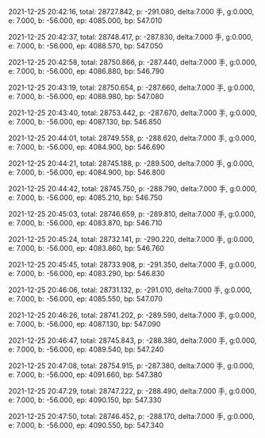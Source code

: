2021-12-25 20:42:16, total: 28727.842, p: -291.080, delta:7.000 手, g:0.000, e: 7.000, b: -56.000, ep: 4085.000, bp: 547.010

2021-12-25 20:42:37, total: 28748.417, p: -287.830, delta:7.000 手, g:0.000, e: 7.000, b: -56.000, ep: 4088.570, bp: 547.050

2021-12-25 20:42:58, total: 28750.866, p: -287.440, delta:7.000 手, g:0.000, e: 7.000, b: -56.000, ep: 4086.880, bp: 546.790

2021-12-25 20:43:19, total: 28750.654, p: -287.660, delta:7.000 手, g:0.000, e: 7.000, b: -56.000, ep: 4088.980, bp: 547.080

2021-12-25 20:43:40, total: 28753.442, p: -287.670, delta:7.000 手, g:0.000, e: 7.000, b: -56.000, ep: 4087.130, bp: 546.850

2021-12-25 20:44:01, total: 28749.558, p: -288.620, delta:7.000 手, g:0.000, e: 7.000, b: -56.000, ep: 4084.900, bp: 546.690

2021-12-25 20:44:21, total: 28745.188, p: -289.500, delta:7.000 手, g:0.000, e: 7.000, b: -56.000, ep: 4084.900, bp: 546.800

2021-12-25 20:44:42, total: 28745.750, p: -288.790, delta:7.000 手, g:0.000, e: 7.000, b: -56.000, ep: 4085.210, bp: 546.750

2021-12-25 20:45:03, total: 28746.659, p: -289.810, delta:7.000 手, g:0.000, e: 7.000, b: -56.000, ep: 4083.870, bp: 546.710

2021-12-25 20:45:24, total: 28732.141, p: -290.220, delta:7.000 手, g:0.000, e: 7.000, b: -56.000, ep: 4083.860, bp: 546.760

2021-12-25 20:45:45, total: 28733.908, p: -291.350, delta:7.000 手, g:0.000, e: 7.000, b: -56.000, ep: 4083.290, bp: 546.830

2021-12-25 20:46:06, total: 28731.132, p: -291.010, delta:7.000 手, g:0.000, e: 7.000, b: -56.000, ep: 4085.550, bp: 547.070

2021-12-25 20:46:26, total: 28741.202, p: -289.590, delta:7.000 手, g:0.000, e: 7.000, b: -56.000, ep: 4087.130, bp: 547.090

2021-12-25 20:46:47, total: 28745.843, p: -288.380, delta:7.000 手, g:0.000, e: 7.000, b: -56.000, ep: 4089.540, bp: 547.240

2021-12-25 20:47:08, total: 28754.915, p: -287.380, delta:7.000 手, g:0.000, e: 7.000, b: -56.000, ep: 4091.660, bp: 547.380

2021-12-25 20:47:29, total: 28747.222, p: -288.490, delta:7.000 手, g:0.000, e: 7.000, b: -56.000, ep: 4090.150, bp: 547.330

2021-12-25 20:47:50, total: 28746.452, p: -288.170, delta:7.000 手, g:0.000, e: 7.000, b: -56.000, ep: 4090.550, bp: 547.340